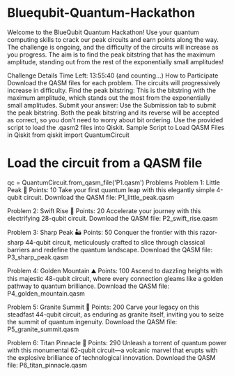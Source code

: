 # Bluequbit-Quantum-Hackathon
Welcome to the BlueQubit Quantum Hackathon! Use your quantum computing skills to crack our peak circuits and earn points along the way. The challenge is ongoing, and the difficulty of the circuits will increase as you progress. The aim is to find the peak bitstring that has the maximum amplitude, standing out from the rest of the exponentially small amplitudes!

Challenge Details
Time Left: 13:55:40 (and counting...)
How to Participate
Download the QASM files for each problem. The circuits will progressively increase in difficulty.
Find the peak bitstring: This is the bitstring with the maximum amplitude, which stands out the most from the exponentially small amplitudes.
Submit your answer: Use the Submission tab to submit the peak bitstring. Both the peak bitstring and its reverse will be accepted as correct, so you don’t need to worry about bit ordering.
Use the provided script to load the .qasm2 files into Qiskit.
Sample Script to Load QASM Files in Qiskit
from qiskit import QuantumCircuit

# Load the circuit from a QASM file
qc = QuantumCircuit.from_qasm_file('P1.qasm')
Problems
Problem 1: Little Peak 🌱 Points: 10 Take your first quantum leap with this elegantly simple 4-qubit circuit. Download the QASM file: P1_little_peak.qasm

Problem 2: Swift Rise 🌊 Points: 20 Accelerate your journey with this electrifying 28-qubit circuit. Download the QASM file: P2_swift_rise.qasm

Problem 3: Sharp Peak 🏜 Points: 50 Conquer the frontier with this razor-sharp 44-qubit circuit, meticulously crafted to slice through classical barriers and redefine the quantum landscape. Download the QASM file: P3_sharp_peak.qasm

Problem 4: Golden Mountain ⛰️ Points: 100 Ascend to dazzling heights with this majestic 48-qubit circuit, where every connection gleams like a golden pathway to quantum brilliance. Download the QASM file: P4_golden_mountain.qasm

Problem 5: Granite Summit 🗻 Points: 200 Carve your legacy on this steadfast 44-qubit circuit, as enduring as granite itself, inviting you to seize the summit of quantum ingenuity. Download the QASM file: P5_granite_summit.qasm

Problem 6: Titan Pinnacle 🌋 Points: 290 Unleash a torrent of quantum power with this monumental 62-qubit circuit—a volcanic marvel that erupts with the explosive brilliance of technological innovation. Download the QASM file: P6_titan_pinnacle.qasm
